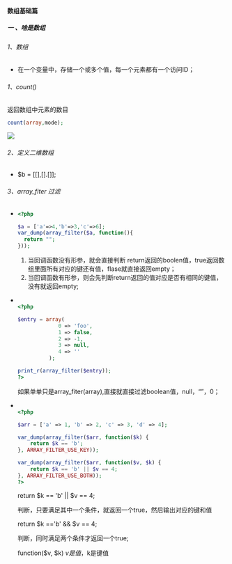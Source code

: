 #### 数组基础篇

##### 一 、啥是数组

###### 1、数组

- 在一个变量中，存储一个或多个值，每一个元素都有一个访问ID；

























































###### 1、count()

返回数组中元素的数目

```php
count(array,mode);
```

![](D:\下载安装\Typora\img\4.png)

###### 2、定义二维数组

- $b = [[],[].[]];

###### 3、array_fiter  过滤

- ```php
  <?php
  
  $a = ['a'=>4,'b'=>3,'c'=>6];
  var_dump(array_filter($a, function(){
  	return "";
  }));
  
  ```

  1. 当回调函数没有形参，就会直接判断 return返回的boolen值，true返回数组里面所有对应的键还有值，flase就直接返回empty；
  2. 当回调函数有形参，则会先判断return返回的值对应是否有相同的键值，没有就返回empty;

- ```php
  
  <?php
  
  $entry = array(
               0 => 'foo',
               1 => false,
               2 => -1,
               3 => null,
               4 => ''
            );
  
  print_r(array_filter($entry));
  ?>
  
  ```

  如果单单只是array_fiter(array),直接就直接过滤boolean值，null，“”，0；

- ```php
  
  <?php
  
  $arr = ['a' => 1, 'b' => 2, 'c' => 3, 'd' => 4];
  
  var_dump(array_filter($arr, function($k) {
      return $k == 'b';
  }, ARRAY_FILTER_USE_KEY));
  
  var_dump(array_filter($arr, function($v, $k) {
      return $k == 'b' || $v == 4;
  }, ARRAY_FILTER_USE_BOTH));
  ?>
  
  ```

  return $k == 'b' || $v == 4;  

  判断，只要满足其中一个条件，就返回一个true，然后输出对应的键和值

  return $k =='b' && $v == 4;

  判断，同时满足两个条件才返回一个true;

  function($v, $k)    $v 是值，$k是键值

  